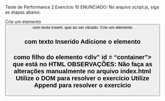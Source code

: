 Teste de Performance 2
Exercício 10
ENUNCIADO:
No arquivo script.js, siga as etapas abaixo:

Crie um elemento <button> com texto inserir, que ao ser clicado:
Crie um elemento <h2> com texto Inserido
Adicione o elemento <h2>como filho do elemento <div” id = “container”> que está no HTML
OBSERVAÇÕES:
Não faça as alterações manualmente no arquivo index.html
Utilize o DOM para resolver o exercício
Utilize Append para resolver o exercício
